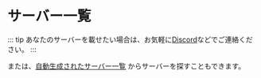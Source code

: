 # サーバー一覧
::: tip
あなたのサーバーを載せたい場合は、お気軽に[Discord](https://discord.gg/Wp8gVStHW3)などでご連絡ください。
:::

<MkInstances/>

または、[自動生成されたサーバー一覧](https://join.misskey.page/ja-JP/instances) からサーバーを探すこともできます。

